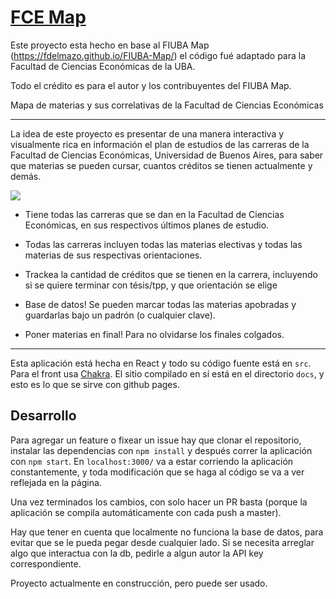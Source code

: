 # [FCE Map](https://fdelmazo.github.io/FIUBA-Map/)

Este proyecto esta hecho en base al FIUBA Map (https://fdelmazo.github.io/FIUBA-Map/) el código fué adaptado para la Facultad de Ciencias Económicas de la UBA. 

Todo el crédito es para el autor y los contribuyentes del FIUBA Map.


Mapa de materias y sus correlativas de la Facultad de Ciencias Económicas

---

La idea de este proyecto es presentar de una manera interactiva y visualmente rica en información el plan de estudios de las carreras de la Facultad de Ciencias Económicas, Universidad de Buenos Aires, para saber que materias se pueden cursar, cuantos créditos se tienen actualmente y demás.

<a href='https://imgur.com/QkXbwFc'><img src='public/fmap.png'></a>

- Tiene todas las carreras que se dan en la Facultad de Ciencias Económicas, en sus respectivos últimos planes de estudio.

- Todas las carreras incluyen todas las materias electivas y todas las materias de sus respectivas orientaciones.

- Trackea la cantidad de créditos que se tienen en la carrera, incluyendo si se quiere terminar con tésis/tpp, y que orientación se elige

- Base de datos! Se pueden marcar todas las materias apobradas y guardarlas bajo un padrón (o cualquier clave).

- Poner materias en final! Para no olvidarse los finales colgados.

---

Esta aplicación está hecha en React y todo su código fuente está en `src`. Para el front usa [Chakra](https://chakra-ui.com/). El sitio compilado en sí está en el directorio `docs`, y esto es lo que se sirve con github pages.

## Desarrollo

Para agregar un feature o fixear un issue hay que clonar el repositorio, instalar las dependencias con `npm install` y después correr la aplicación con `npm start`. En `localhost:3000/` va a estar corriendo la aplicación constantemente, y toda modificación que se haga al código se va a ver reflejada en la página.

Una vez terminados los cambios, con solo hacer un PR basta (porque la aplicación se compila automáticamente con cada push a master).

Hay que tener en cuenta que localmente no funciona la base de datos, para evitar que se le pueda pegar desde cualquier lado. Si se necesita arreglar algo que interactua con la db, pedirle a algun autor la API key correspondiente.



Proyecto actualmente en construcción, pero puede ser usado.
